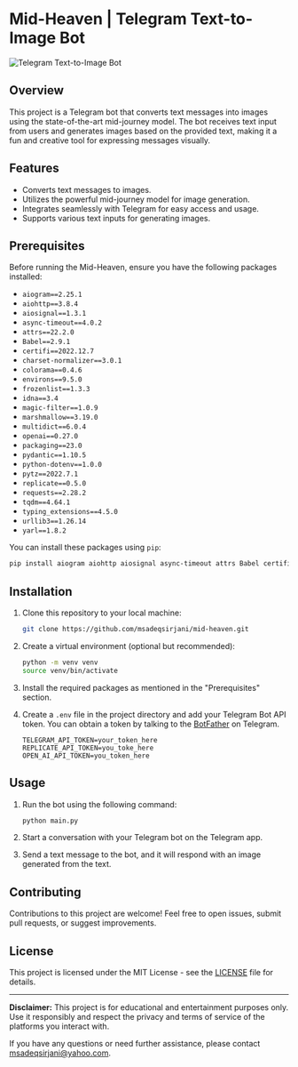 # Mid-Heaven | Telegram Text-to-Image Bot

![Telegram Text-to-Image Bot](https://your-image-url.com/telegram-bot-image.png)

## Overview

This project is a Telegram bot that converts text messages into images using the state-of-the-art mid-journey model. The bot receives text input from users and generates images based on the provided text, making it a fun and creative tool for expressing messages visually.

## Features

- Converts text messages to images.
- Utilizes the powerful mid-journey model for image generation.
- Integrates seamlessly with Telegram for easy access and usage.
- Supports various text inputs for generating images.

## Prerequisites

Before running the Mid-Heaven, ensure you have the following packages installed:

- `aiogram==2.25.1`
- `aiohttp==3.8.4`
- `aiosignal==1.3.1`
- `async-timeout==4.0.2`
- `attrs==22.2.0`
- `Babel==2.9.1`
- `certifi==2022.12.7`
- `charset-normalizer==3.0.1`
- `colorama==0.4.6`
- `environs==9.5.0`
- `frozenlist==1.3.3`
- `idna==3.4`
- `magic-filter==1.0.9`
- `marshmallow==3.19.0`
- `multidict==6.0.4`
- `openai==0.27.0`
- `packaging==23.0`
- `pydantic==1.10.5`
- `python-dotenv==1.0.0`
- `pytz==2022.7.1`
- `replicate==0.5.0`
- `requests==2.28.2`
- `tqdm==4.64.1`
- `typing_extensions==4.5.0`
- `urllib3==1.26.14`
- `yarl==1.8.2`

You can install these packages using `pip`:

```bash
pip install aiogram aiohttp aiosignal async-timeout attrs Babel certifi charset-normalizer colorama environs frozenlist idna magic-filter marshmallow multidict openai packaging pydantic python-dotenv pytz replicate requests tqdm typing_extensions urllib3 yarl
```

## Installation

1. Clone this repository to your local machine:

   ```bash
   git clone https://github.com/msadeqsirjani/mid-heaven.git
   ```

2. Create a virtual environment (optional but recommended):

   ```bash
   python -m venv venv
   source venv/bin/activate
   ```

3. Install the required packages as mentioned in the "Prerequisites" section.

4. Create a `.env` file in the project directory and add your Telegram Bot API token. You can obtain a token by talking to the [BotFather](https://core.telegram.org/bots#botfather) on Telegram.

   ```dotenv
   TELEGRAM_API_TOKEN=your_token_here
   REPLICATE_API_TOKEN=you_toke_here
   OPEN_AI_API_TOKEN=you_token_here
   ```

## Usage

1. Run the bot using the following command:

   ```bash
   python main.py
   ```

2. Start a conversation with your Telegram bot on the Telegram app.

3. Send a text message to the bot, and it will respond with an image generated from the text.

## Contributing

Contributions to this project are welcome! Feel free to open issues, submit pull requests, or suggest improvements.

## License

This project is licensed under the MIT License - see the [LICENSE](LICENSE) file for details.

---

**Disclaimer:** This project is for educational and entertainment purposes only. Use it responsibly and respect the privacy and terms of service of the platforms you interact with.

If you have any questions or need further assistance, please contact [msadeqsirjani@yahoo.com](mailto:msadeqsirjani@yahoo.com).
